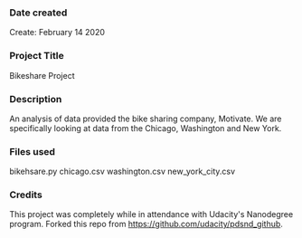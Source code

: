 ### Date created
Create: February 14 2020  

### Project Title
Bikeshare Project

### Description
An analysis of data provided the bike sharing company, Motivate. We are specifically looking at data from the Chicago, Washington and New York.

### Files used
bikehsare.py
chicago.csv
washington.csv
new_york_city.csv

### Credits
This project was completely while in attendance with Udacity's Nanodegree program. Forked this repo from https://github.com/udacity/pdsnd_github.

###
